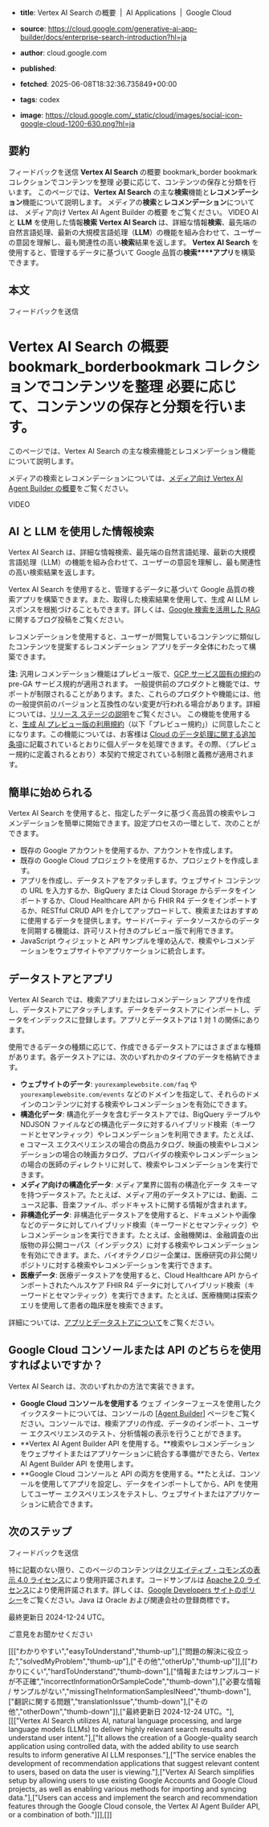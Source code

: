 <!-- metadata -->

- **title**: Vertex AI Search の概要  |  AI Applications  |  Google Cloud

- **source**: https://cloud.google.com/generative-ai-app-builder/docs/enterprise-search-introduction?hl=ja

- **author**: cloud.google.com

- **published**:

- **fetched**: 2025-06-08T18:32:36.735849+00:00

- **tags**: codex

- **image**: https://cloud.google.com/_static/cloud/images/social-icon-google-cloud-1200-630.png?hl=ja



## 要約

フィードバックを送信
**Vertex AI Search** の概要
bookmark_border
bookmark
コレクションでコンテンツを整理
必要に応じて、コンテンツの保存と分類を行います。
このページでは、**Vertex AI Search** の主な**検索**機能と**レコメンデーション**機能について説明します。
メディアの**検索**と**レコメンデーション**については、
メディア向け Vertex AI Agent Builder の概要
をご覧ください。
VIDEO
AI と **LLM** を使用した情報**検索**
**Vertex AI Search** は、詳細な情報**検索**、最先端の自然言語処理、最新の大規模言語処理（**LLM**）の機能を組み合わせて、ユーザーの意図を理解し、最も関連性の高い**検索**結果を返します。
**Vertex AI Search** を使用すると、管理するデータに基づいて Google 品質の**検索****アプリ**を構築できます。



## 本文

フィードバックを送信

# Vertex AI Search の概要 bookmark\_borderbookmark コレクションでコンテンツを整理 必要に応じて、コンテンツの保存と分類を行います。

このページでは、Vertex AI Search の主な検索機能とレコメンデーション機能について説明します。

メディアの検索とレコメンデーションについては、[メディア向け Vertex AI Agent Builder の概要](https://cloud.google.com/generative-ai-app-builder/docs/about-media?hl=ja)をご覧ください。

VIDEO

## AI と LLM を使用した情報検索

Vertex AI Search は、詳細な情報検索、最先端の自然言語処理、最新の大規模言語処理（LLM）の機能を組み合わせて、ユーザーの意図を理解し、最も関連性の高い検索結果を返します。

Vertex AI Search を使用すると、管理するデータに基づいて Google 品質の検索アプリを構築できます。また、取得した検索結果を使用して、生成 AI LLM レスポンスを根拠づけることもできます。詳しくは、[Google 検索を活用した RAG](https://cloud.google.com/blog/products/ai-machine-learning/rags-powered-by-google-search-technology-part-1?hl=ja) に関するブログ投稿をご覧ください。

レコメンデーションを使用すると、ユーザーが閲覧しているコンテンツに類似したコンテンツを提案するレコメンデーション アプリをデータ全体にわたって構築できます。

**注:**
汎用レコメンデーション機能はプレビュー版で、[GCP サービス固有の規約](https://cloud.google.com/terms/service-terms?hl=ja)の pre-GA サービス規約が適用されます。
一般提供前のプロダクトと機能では、サポートが制限されることがあります。また、これらのプロダクトや機能には、他の一般提供前のバージョンと互換性のない変更が行われる場合があります。詳細については、[リリース ステージの説明](https://cloud.google.com/products?hl=ja#product-launch-stages)をご覧ください。
この機能を使用すると、[生成 AI プレビュー版の利用規約](https://cloud.google.com/trustedtester/aitos?hl=ja)（以下「プレビュー規約」）に同意したことになります。この機能については、お客様は [Cloud のデータ処理に関する追加条項](https://cloud.google.com/terms/data-processing-terms?hl=ja)に記載されているとおりに個人データを処理できます。その際、（プレビュー規約に定義されるとおり）本契約で規定されている制限と義務が適用されます。

## 簡単に始められる

Vertex AI Search を使用すると、指定したデータに基づく高品質の検索やレコメンデーションを簡単に開始できます。設定プロセスの一環として、次のことができます。

* 既存の Google アカウントを使用するか、アカウントを作成します。
* 既存の Google Cloud プロジェクトを使用するか、プロジェクトを作成します。
* アプリを作成し、データストアをアタッチします。ウェブサイト コンテンツの URL を入力するか、BigQuery または Cloud Storage からデータをインポートするか、Cloud Healthcare API から FHIR R4 データをインポートするか、RESTful CRUD API を介してアップロードして、検索またはおすすめに使用するデータを提供します。サードパーティ データソースからのデータを同期する機能は、許可リスト付きのプレビュー版で利用できます。
* JavaScript ウィジェットと API サンプルを埋め込んで、検索やレコメンデーションをウェブサイトやアプリケーションに統合します。

## データストアとアプリ

Vertex AI Search では、検索アプリまたはレコメンデーション アプリを作成し、データストアにアタッチします。データをデータストアにインポートし、データをインデックスに登録します。アプリとデータストアは 1 対 1 の関係にあります。

使用できるデータの種類に応じて、作成できるデータストアにはさまざまな種類があります。各データストアには、次のいずれかのタイプのデータを格納できます。

* **ウェブサイトのデータ**: `yourexamplewebsite.com/faq` や `yourexamplewebsite.com/events` などのドメインを指定して、それらのドメインのコンテンツに対する検索やレコメンデーションを有効にできます。
* **構造化データ**: 構造化データを含むデータストアでは、BigQuery テーブルや NDJSON ファイルなどの構造化データに対するハイブリッド検索（キーワードとセマンティック）やレコメンデーションを利用できます。たとえば、e コマース エクスペリエンスの場合の商品カタログ、映画の検索やレコメンデーションの場合の映画カタログ、プロバイダの検索やレコメンデーションの場合の医師のディレクトリに対して、検索やレコメンデーションを実行できます。
* **メディア向けの構造化データ**: メディア業界に固有の構造化データ スキーマを持つデータストア。たとえば、メディア用のデータストアには、動画、ニュース記事、音楽ファイル、ポッドキャストに関する情報が含まれます。
* **非構造化データ**: 非構造化データストアを使用すると、ドキュメントや画像などのデータに対してハイブリッド検索（キーワードとセマンティック）やレコメンデーションを実行できます。たとえば、金融機関は、金融調査の出版物の非公開コーパス（インデックス）に対する検索やレコメンデーションを有効にできます。また、バイオテクノロジー企業は、医療研究の非公開リポジトリに対する検索やレコメンデーションを実行できます。
* **医療データ**: 医療データストアを使用すると、Cloud Healthcare API からインポートされたヘルスケア FHIR R4 データに対してハイブリッド検索（キーワードとセマンティック）を実行できます。たとえば、医療機関は探索クエリを使用して患者の臨床歴を検索できます。

詳細については、[アプリとデータストアについて](https://cloud.google.com/generative-ai-app-builder/docs/create-datastore-ingest?hl=ja)をご覧ください。

## Google Cloud コンソールまたは API のどちらを使用すればよいですか？

Vertex AI Search は、次のいずれかの方法で実装できます。

* **Google Cloud コンソールを使用する** ウェブ インターフェースを使用したクイックスタートについては、コンソールの [[Agent Builder](https://console.cloud.google.com/gen-app-builder/engines?hl=ja)] ページをご覧ください。コンソールでは、検索アプリの作成、データのインポート、ユーザー エクスペリエンスのテスト、分析情報の表示を行うことができます。
* **Vertex AI Agent Builder API を使用する。**検索やレコメンデーションをウェブサイトまたはアプリケーションに統合する準備ができたら、Vertex AI Agent Builder API を使用します。
* **Google Cloud コンソールと API の両方を使用する。**たとえば、コンソールを使用してアプリを設定し、データをインポートしてから、API を使用してユーザー エクスペリエンスをテストし、ウェブサイトまたはアプリケーションに統合できます。

## 次のステップ



フィードバックを送信

特に記載のない限り、このページのコンテンツは[クリエイティブ・コモンズの表示 4.0 ライセンス](https://creativecommons.org/licenses/by/4.0/)により使用許諾されます。コードサンプルは [Apache 2.0 ライセンス](https://www.apache.org/licenses/LICENSE-2.0)により使用許諾されます。詳しくは、[Google Developers サイトのポリシー](https://developers.google.com/site-policies?hl=ja)をご覧ください。Java は Oracle および関連会社の登録商標です。

最終更新日 2024-12-24 UTC。




ご意見をお聞かせください

[[["わかりやすい","easyToUnderstand","thumb-up"],["問題の解決に役立った","solvedMyProblem","thumb-up"],["その他","otherUp","thumb-up"]],[["わかりにくい","hardToUnderstand","thumb-down"],["情報またはサンプルコードが不正確","incorrectInformationOrSampleCode","thumb-down"],["必要な情報 / サンプルがない","missingTheInformationSamplesINeed","thumb-down"],["翻訳に関する問題","translationIssue","thumb-down"],["その他","otherDown","thumb-down"]],["最終更新日 2024-12-24 UTC。"],[[["Vertex AI Search utilizes AI, natural language processing, and large language models (LLMs) to deliver highly relevant search results and understand user intent."],["It allows the creation of a Google-quality search application using controlled data, with the added ability to use search results to inform generative AI LLM responses."],["The service enables the development of recommendation applications that suggest relevant content to users, based on data the user is viewing."],["Vertex AI Search simplifies setup by allowing users to use existing Google Accounts and Google Cloud projects, as well as enabling various methods for importing and syncing data."],["Users can access and implement the search and recommendation features through the Google Cloud console, the Vertex AI Agent Builder API, or a combination of both."]]],[]]